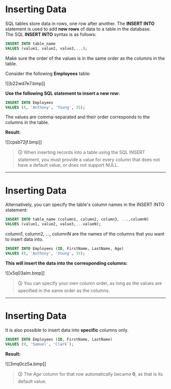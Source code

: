 # Inserting Data
SQL tables store data in rows, one row after another. The **INSERT INTO** statement is used to add **new rows** of data to a table in the database.  
The SQL **INSERT INTO** syntax is as follows:

```sql
INSERT INTO table_name  
VALUES (value1, value2, value3,...);
```

Make sure the order of the values is in the same order as the columns in the table.

Consider the following **Employees** table:

![[b22wd7e7.bmp]]

**Use the following SQL statement to insert a new row:**

```sql
INSERT INTO Employees
VALUES (8, 'Anthony', 'Young', 35);
```

The values are comma-separated and their order corresponds to the columns in the table.  

**Result:**

![[cpsb72jf.bmp]]

>🛈 When inserting records into a table using the SQL INSERT statement, you must provide a value for every column that does not have a default value, or does not support NULL.

---

# Inserting Data
Alternatively, you can specify the table's column names in the INSERT INTO statement:

```sql
INSERT INTO table_name (column1, column2, column3, ...,columnN)  
VALUES (value1, value2, value3,...valueN);
```

column1, column2, ..., columnN are the names of the columns that you want to insert data into.

```sql
INSERT INTO Employees (ID, FirstName, LastName, Age)
VALUES (8, 'Anthony', 'Young', 35);
```

**This will insert the data into the corresponding columns:**

![[x5q03alm.bmp]]

>🛈 You can specify your own column order, as long as the values are specified in the same order as the columns.

---

# Inserting Data
It is also possible to insert data into **specific** columns only.

```sql
INSERT INTO Employees (ID, FirstName, LastName)
VALUES (9, 'Samuel', 'Clark');
```

**Result:**

![[3mq0cz5a.bmp]]

>🛈 The _Age_ column for that row automatically became **0**, as that is its default value.